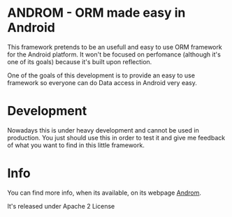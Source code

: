 # ANDROM - ORM made easy in Android

This framework pretends to be an usefull and easy to use ORM framework for the Android platform. It won't be focused on perfomance (although it's one of its goals) because it's built upon reflection.

One of the goals of this development is to provide an easy to use framework so everyone can do Data access in Android very easy.

# Development

Nowadays this is under heavy development and cannot be used in production. You just should use this in order to test it and give me feedback of what you want to find in this little framework.

# Info

You can find more info, when its available, on its webpage [Androm](http://www.jmanzano.es/androm).

It's released under Apache 2 License

